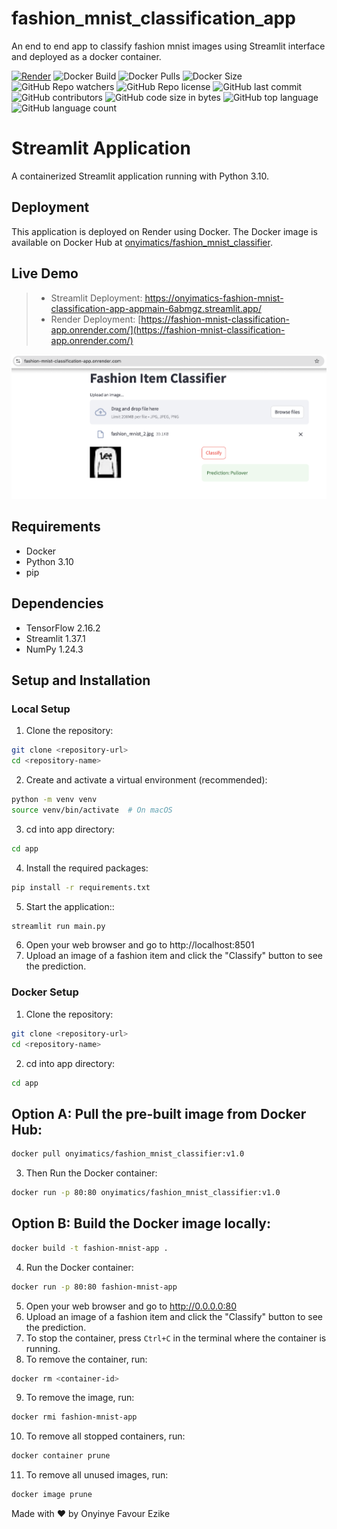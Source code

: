 # fashion_mnist_classification_app
An end to end app to classify fashion mnist images using Streamlit interface and deployed as a docker container.

[//]: # (![Docker Build]&#40;https://img.shields.io/docker/build/onyimatics/fashion_mnist_classifier&#41;)
[//]: # (![Docker Build]&#40;https://img.shields.io/docker/cloud/build/onyimatics/fashion_mnist_classifier&#41;)
[![Render](https://img.shields.io/badge/Live%20Demo-Render-brightgreen?style=for-the-badge&logo=render)](https://fashion-mnist-classification-app.onrender.com/)
![Docker Build](https://img.shields.io/docker/automated/onyimatics/fashion_mnist_classifier)
![Docker Pulls](https://img.shields.io/docker/pulls/onyimatics/fashion_mnist_classifier)
![Docker Size](https://img.shields.io/docker/image-size/onyimatics/fashion_mnist_classifier)
![GitHub Repo watchers](https://img.shields.io/github/watchers/onyimatics/fashion_mnist_classification_app?style=social)
![GitHub Repo license](https://img.shields.io/github/license/onyimatics/fashion_mnist_classification_app)
![GitHub last commit](https://img.shields.io/github/last-commit/onyimatics/fashion_mnist_classification_app)
![GitHub contributors](https://img.shields.io/github/contributors/onyimatics/fashion_mnist_classification_app)
![GitHub code size in bytes](https://img.shields.io/github/languages/code-size/onyimatics/fashion_mnist_classification_app)
![GitHub top language](https://img.shields.io/github/languages/top/onyimatics/fashion_mnist_classification_app)
![GitHub language count](https://img.shields.io/github/languages/count/onyimatics/fashion_mnist_classification_app)

# Streamlit Application

A containerized Streamlit application running with Python 3.10.

## Deployment

This application is deployed on Render using Docker. The Docker image is available on Docker Hub at [onyimatics/fashion_mnist_classifier](https://hub.docker.com/r/onyimatics/fashion_mnist_classifier).

## Live Demo

> - Streamlit Deployment: https://onyimatics-fashion-mnist-classification-app-appmain-6abmgz.streamlit.app/
> - Render Deployment: [https://fashion-mnist-classification-app.onrender.com/](https://fashion-mnist-classification-app.onrender.com/)

![Demo Screenshot](fashion_mnist_app_live_demo.png)

## Requirements

- Docker
- Python 3.10
- pip

## Dependencies

- TensorFlow 2.16.2
- Streamlit 1.37.1
- NumPy 1.24.3

## Setup and Installation

### Local Setup
1. Clone the repository:
```bash
git clone <repository-url>
cd <repository-name>
```
2. Create and activate a virtual environment (recommended):
```bash
python -m venv venv
source venv/bin/activate  # On macOS
```

3. cd into app directory:
```bash
cd app
```
4. Install the required packages:
```bash
pip install -r requirements.txt
```

5. Start the application::
```bash
streamlit run main.py
```
6. Open your web browser and go to http://localhost:8501
7. Upload an image of a fashion item and click the "Classify" button to see the prediction.

### Docker Setup
1. Clone the repository:
```bash
git clone <repository-url>
cd <repository-name>
```

2. cd into app directory:
```bash
cd app
```
## Option A: Pull the pre-built image from Docker Hub:
```bash
docker pull onyimatics/fashion_mnist_classifier:v1.0
```
3. Then Run the Docker container:
```bash
docker run -p 80:80 onyimatics/fashion_mnist_classifier:v1.0
```
## Option B: Build the Docker image locally:
```bash
docker build -t fashion-mnist-app .
```
4. Run the Docker container:
```bash
docker run -p 80:80 fashion-mnist-app
```
5. Open your web browser and go to http://0.0.0.0:80
6. Upload an image of a fashion item and click the "Classify" button to see the prediction.
7. To stop the container, press `Ctrl+C` in the terminal where the container is running.
8. To remove the container, run:
```bash
docker rm <container-id>
```
9. To remove the image, run:
```bash
docker rmi fashion-mnist-app
```
10. To remove all stopped containers, run:
```bash
docker container prune
```
11. To remove all unused images, run:
```bash
docker image prune
```

Made with ❤️ by Onyinye Favour Ezike